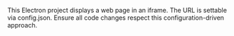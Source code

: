 <!-- Use this file to provide workspace-specific custom instructions to Copilot. For more details, visit https://code.visualstudio.com/docs/copilot/copilot-customization#_use-a-githubcopilotinstructionsmd-file -->

This Electron project displays a web page in an iframe. The URL is settable via config.json. Ensure all code changes respect this configuration-driven approach.
